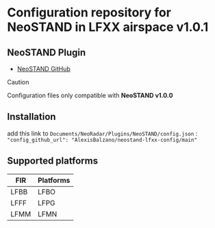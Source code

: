 # Configuration repository for NeoSTAND in LFXX airspace v1.0.1

## NeoSTAND Plugin

- [NeoSTAND GitHub](https://github.com/Gameagle/vSID/wiki](https://github.com/AlexisBalzano/NeoSTAND))

> [!CAUTION]
> Configuration files only compatible with **NeoSTAND v1.0.0**

## Installation

add this link to `Documents/NeoRadar/Plugins/NeoSTAND/config.json` : `"config_github_url": "AlexisBalzano/neostand-lfxx-config/main"`

## Supported platforms

| FIR | Platforms |
| --- | --- |
| LFBB | LFBO |
| LFFF | LFPG |
| LFMM | LFMN |